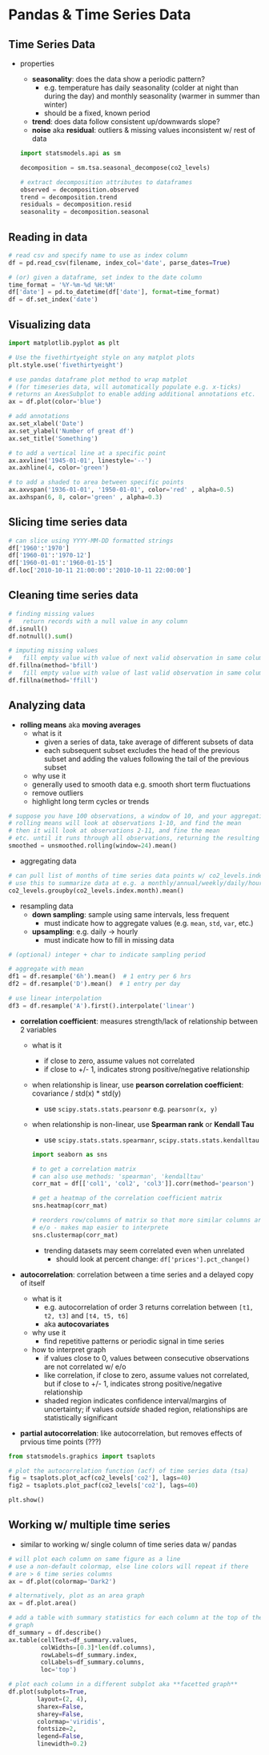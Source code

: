 # Pandas & Time Series Data

## Time Series Data

- properties
  - **seasonality**: does the data show a periodic pattern?
      - e.g. temperature has daily seasonality (colder at night than during the day) and monthly seasonality (warmer in summer than winter)
      - should be a fixed, known period
  - **trend**: does data follow consistent up/downwards slope?
  - **noise** aka **residual**: outliers & missing values inconsistent w/ rest of data

  ```python
  import statsmodels.api as sm

  decomposition = sm.tsa.seasonal_decompose(co2_levels)

  # extract decomposition attributes to dataframes
  observed = decomposition.observed
  trend = decomposition.trend
  residuals = decomposition.resid
  seasonality = decomposition.seasonal
  ```

## Reading in data

```python
# read csv and specify name to use as index column
df = pd.read_csv(filename, index_col='date', parse_dates=True)

# (or) given a dataframe, set index to the date column
time_format = '%Y-%m-%d %H:%M'
df['date'] = pd.to_datetime(df['date'], format=time_format)
df = df.set_index('date')
```

## Visualizing data

```python
import matplotlib.pyplot as plt

# Use the fivethirtyeight style on any matplot plots
plt.style.use('fivethirtyeight')

# use pandas dataframe plot method to wrap matplot
# (for timeseries data, will automatically populate e.g. x-ticks)
# returns an AxesSubplot to enable adding additional annotations etc.
ax = df.plot(color='blue')

# add annotations
ax.set_xlabel('Date')
ax.set_ylabel('Number of great df')
ax.set_title('Something')

# to add a vertical line at a specific point
ax.axvline('1945-01-01', linestyle='--')
ax.axhline(4, color='green')

# to add a shaded to area between specific points
ax.axvspan('1936-01-01', '1950-01-01', color='red' , alpha=0.5)
ax.axhspan(6, 8, color='green' , alpha=0.3)
```

## Slicing time series data

```python
# can slice using YYYY-MM-DD formatted strings
df['1960':'1970']
df['1960-01':'1970-12']
df['1960-01-01':'1960-01-15']
df.loc['2010-10-11 21:00:00':'2010-10-11 22:00:00']
```

## Cleaning time series data

```python
# finding missing values
#   return records with a null value in any column
df.isnull()
df.notnull().sum()

# imputing missing values
#   fill empty value with value of next valid observation in same column
df.fillna(method='bfill')
#   fill empty value with value of last valid observation in same column
df.fillna(method='ffill')
```

## Analyzing data

- **rolling means** aka **moving averages**
   - what is it
     - given a series of data, take average of different subsets of data
     - each subsequent subset excludes the head of the previous subset and adding the values following the tail of the previous subset
   - why use it
    - generally used to smooth data e.g. smooth short term fluctuations
    - remove outliers
    - highlight long term cycles or trends

```python
# suppose you have 100 observations, a window of 10, and your aggregation function is mean
# rolling means will look at observations 1-10, and find the mean
# then it will look at observations 2-11, and fine the mean
# etc. until it runs through all observations, returning the resulting dataframe
smoothed = unsmoothed.rolling(window=24).mean()
```

- aggregating data

```python
# can pull list of months of time series data points w/ co2_levels.index.month
# use this to summarize data at e.g. a monthly/annual/weekly/daily/hourly basis
co2_levels.groupby(co2_levels.index.month).mean()
```

- resampling data
  - **down sampling**: sample using same intervals, less frequent
      - must indicate how to aggregate values (e.g. `mean`, `std`, `var`, etc.)
  - **upsampling**: e.g. daily -> hourly
      - must indicate how to fill in missing data

```python
# (optional) integer + char to indicate sampling period

# aggregate with mean
df1 = df.resample('6h').mean()  # 1 entry per 6 hrs
df2 = df.resample('D').mean()  # 1 entry per day

# use linear interpolation
df3 = df.resample('A').first().interpolate('linear')
```

- **correlation coefficient**: measures strength/lack of relationship between 2 variables
  - what is it
      - if close to zero, assume values not correlated
      - if close to +/- 1, indicates strong positive/negative relationship
  - when relationship is linear, use **pearson correlation coefficient**: covariance / std(x) * std(y)
      - use `scipy.stats.stats.pearsonr` e.g. `pearsonr(x, y)`
  - when relationship is non-linear, use **Spearman rank** or **Kendall Tau**
      - use `scipy.stats.stats.spearmanr`, `scipy.stats.stats.kendalltau`

    ```python
    import seaborn as sns

    # to get a correlation matrix
    # can also use methods: 'spearman', 'kendalltau'
    corr_mat = df[['col1', 'col2', 'col3']].corr(method='pearson')

    # get a heatmap of the correlation coefficient matrix
    sns.heatmap(corr_mat)

    # reorders row/columns of matrix so that more similar columns are closer to
    # e/o - makes map easier to interprete
    sns.clustermap(corr_mat)
    ```

    - trending datasets may seem correlated even when unrelated
      - should look at percent change: `df['prices'].pct_change()`

- **autocorrelation**: correlation between a time series and a delayed copy of itself
    - what is it
      - e.g. autocorrelation of order 3 returns correlation between `[t1, t2, t3]` and `[t4, t5, t6]`
      - aka **autocovariates**
    - why use it
      - find repetitive patterns or periodic signal in time series
    - how to interpret graph
      - if values close to 0, values between consecutive observations are not correlated w/ e/o
      - like correlation, if close to zero, assume values not correlated, but if close to +/- 1, indicates strong positive/negative relationship
      - shaded region indicates confidence interval/margins of uncertainty; if values _outside_ shaded region, relationships are statistically significant
- **partial autocorrelation**: like autocorrelation, but removes effects of prvious time points (???)

```python
from statsmodels.graphics import tsaplots

# plot the autocorrelation function (acf) of time series data (tsa)
fig = tsaplots.plot_acf(co2_levels['co2'], lags=40)
fig2 = tsaplots.plot_pacf(co2_levels['co2'], lags=40)

plt.show()
```

## Working w/ multiple time series

- similar to working w/ single column of time series data w/ pandas

```python
# will plot each column on same figure as a line
# use a non-default colormap, else line colors will repeat if there
# are > 6 time series columns
ax = df.plot(colormap='Dark2')

# alternatively, plot as an area graph
ax = df.plot.area()

# add a table with summary statistics for each column at the top of the
# graph
df_summary = df.describe()
ax.table(cellText=df_summary.values,
         colWidths=[0.3]*len(df.columns),
         rowLabels=df_summary.index,
         colLabels=df_summary.columns,
         loc='top')

# plot each column in a different subplot aka **facetted graph**
df.plot(subplots=True,
        layout=(2, 4),
        sharex=False,
        sharey=False,
        colormap='viridis',
        fontsize=2,
        legend=False,
        linewidth=0.2)
```
